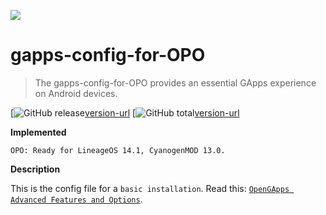 ![](http://opengapps.org/images/logo.svg)

# gapps-config-for-OPO
> The gapps-config-for-OPO provides an essential GApps experience on Android devices.

[![GitHub release][version-image][version-url] [![GitHub total][total-image][version-url]

**Implemented**

	OPO: Ready for LineageOS 14.1, CyanogenMOD 13.0.

**Description**

This is the config file for a `basic installation`.
Read this: [`OpenGApps Advanced Features and Options`](https://github.com/opengapps/opengapps/wiki/Advanced-Features-and-Options).

<!-- Markdown link & img dfn's -->
[version-image]: https://img.shields.io/github/release/sergiocastell/gapps-config-for-OPO.svg?style=flat-square

[total-image]: https://img.shields.io/github/downloads/AlessandroBusolin/gapps-config-for-OPO/total.svg

[version-url]: https://github.com/AlessandroBusolin/gapps-config-for-OPO/releases/latest

